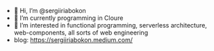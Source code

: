- 👋 Hi, I’m @sergiiriabokon
- 🌱 I’m currently programming in Cloure
- 👀 I’m interested in functional programming, serverless architecture, web-components, all sorts of web engineering
- blog: https://sergiiriabokon.medium.com/

<!---
sergiiriabokon/sergiiriabokon is a ✨ special ✨ repository because its `README.md` (this file) appears on your GitHub profile.
You can click the Preview link to take a look at your changes.
--->
